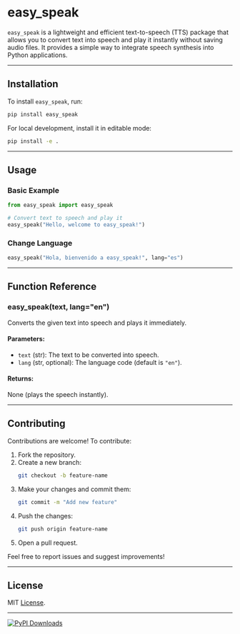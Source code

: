 # **easy_speak**

`easy_speak` is a lightweight and efficient text-to-speech (TTS) package that allows you to convert text into speech and play it instantly without saving audio files. It provides a simple way to integrate speech synthesis into Python applications.

---

## **Installation**

To install `easy_speak`, run:

```sh
pip install easy_speak
```

For local development, install it in editable mode:

```sh
pip install -e .
```

---

## **Usage**

### **Basic Example**

```python
from easy_speak import easy_speak

# Convert text to speech and play it
easy_speak("Hello, welcome to easy_speak!")
```

### **Change Language**

```python
easy_speak("Hola, bienvenido a easy_speak!", lang="es")
```

---

## **Function Reference**

### **easy_speak(text, lang="en")**

Converts the given text into speech and plays it immediately.

#### **Parameters:**

- `text` (str): The text to be converted into speech.
- `lang` (str, optional): The language code (default is `"en"`).

#### **Returns:**

None (plays the speech instantly).

---

## **Contributing**

Contributions are welcome! To contribute:

1. Fork the repository.
2. Create a new branch:
   ```sh
   git checkout -b feature-name
   ```
3. Make your changes and commit them:
   ```sh
   git commit -m "Add new feature"
   ```
4. Push the changes:
   ```sh
   git push origin feature-name
   ```
5. Open a pull request.

Feel free to report issues and suggest improvements!

---

## **License**

MIT [License](./LICENSE).

--- 

[![PyPI Downloads](https://static.pepy.tech/badge/easy-speak)](https://pepy.tech/projects/easy-speak)
